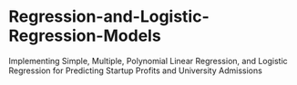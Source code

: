 # Regression-and-Logistic-Regression-Models
Implementing Simple, Multiple, Polynomial Linear Regression, and Logistic Regression for Predicting Startup Profits and University Admissions
